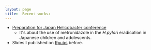 ```yaml
---
layout: page
title:  Recent works:
---
```


* [Preparation for Japan Helicobacter conference](http://winterwang.github.io/metronidazole/)
     + It's about the use of metronidazole in the _H.pylori_ eradication in Japanese children and adolescents. 
* Slides I published on [Rpubs](https://rpubs.com/winterwang) before.  
